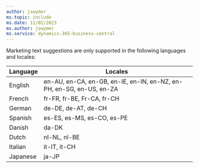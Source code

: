 ```yaml
---
author: jswymer
ms.topic: include
ms.date: 11/01/2023
ms.author: jswymer
ms.service: dynamics-365-business-central
---
```

Marketing text suggestions are only supported in the following languages and locales:

|Language|Locales|
|-|-|
|English|en-AU, en-CA, en-GB, en-IE, en-IN, en-NZ, en-PH, en-SG, en-US, en-ZA|
|French|fr-FR, fr-BE, Fr-CA, fr-CH|
|German|de-DE, de-AT, de-CH|
|Spanish |es-ES, es-MS, es-CO, es-PE|
|Danish|da-DK|
|Dutch|nl-NL, nl-BE|
|Italian|it-IT, it-CH|
|Japanese|ja-JP|
